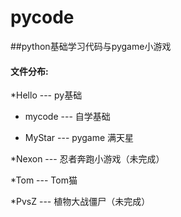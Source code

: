 # pycode
##python基础学习代码与pygame小游戏

#### 文件分布:

*Hello  --- py基础

* mycode --- 自学基础

* MyStar --- pygame 满天星

*Nexon --- 忍者奔跑小游戏（未完成）

*Tom --- Tom猫

*PvsZ --- 植物大战僵尸（未完成）

